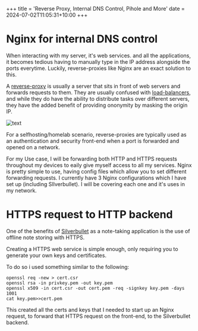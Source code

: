 +++
title = 'Reverse Proxy, Internal DNS Control, Pihole and More'
date = 2024-07-02T11:05:31+10:00
+++
# Nginx for internal DNS control 

When interacting with my server, it's web services. and all the applications, it becomes tedious having to manually type in the IP address alongside the ports everytime. Luckily, reverse-proxies like Nginx are an exact solution to this.

A [reverse-proxy](https://en.wikipedia.org/wiki/Reverse_proxy) is usually a server that sits in front of web servers and forwards requests to them. They are usually confused with [load-balancers](https://en.wikipedia.org/wiki/Load_balancing_(computing)), and while they do have the ability to distribute tasks over different servers, they have the added benefit of providing ononymity by masking the origin IP.

![text](/assets/Images/Reverse.png)

For a selfhosting/homelab scenario, reverse-proxies are typically used as an authentication and security front-end when a port is forwarded and opened on a network. 

For my Use case, I will be forwarding both HTTP and HTTPS requests throughout my devices to eaily give myself access to all my services.  Nginx is pretty simple to use, having config files which allow you to set different forwarding requests. I currently have 3 Nginx configurations which I have set up (including SIlverbullet). I will be covering each one and it's uses in my network.

# HTTPS request to HTTP backend

One of the benefits of [Silverbullet](https://rlb2310.github.io/posts/note-taking-with-silverbullet/) as a note-taking application is the use of offline note storing with HTTPS.

Creating a HTTPS web service is simple enough, only requiring you to generate your own keys and certificates.

To do so i used something similar to the following:
```
openssl req -new > cert.csr
openssl rsa -in privkey.pem -out key.pem
openssl x509 -in cert.csr -out cert.pem -req -signkey key.pem -days 1001
cat key.pem>>cert.pem
```
This created all the certs and keys that I needed to start up an Nginx request, to forward that HTTPS request on the front-end, to the Silverbullet backend.


